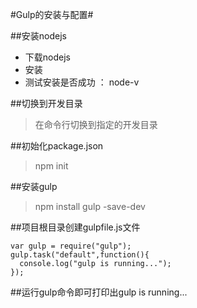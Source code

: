 #Gulp的安装与配置#

##安装nodejs

* 下载nodejs
* 安装
* 测试安装是否成功 ： node-v

##切换到开发目录
> 在命令行切换到指定的开发目录

##初始化package.json
> npm init

##安装gulp
> npm install gulp -save-dev

##项目根目录创建gulpfile.js文件
```
var gulp = require("gulp");
gulp.task("default",function(){
  console.log("gulp is running...");
});
```

##运行gulp命令即可打印出gulp is running...
